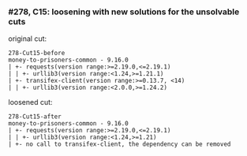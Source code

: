 ### #278, C15: loosening with new solutions for the unsolvable cuts
original cut:

```
278-Cut15-before
money-to-prisoners-common - 9.16.0
| +- requests(version range:>=2.19.0,<=2.19.1)
| | +- urllib3(version range:<1.24,>=1.21.1)
| +- transifex-client(version range:>=0.13.7, <14)
| | +- urllib3(version range:<2.0.0,>=1.24.2)
```




loosened cut:
```
278-Cut15-after
money-to-prisoners-common - 9.16.0
| +- requests(version range:>=2.19.0,<=2.19.1)
| | +- urllib3(version range:<1.24,>=1.21) 
| +- no call to transifex-client, the dependency can be removed
```


